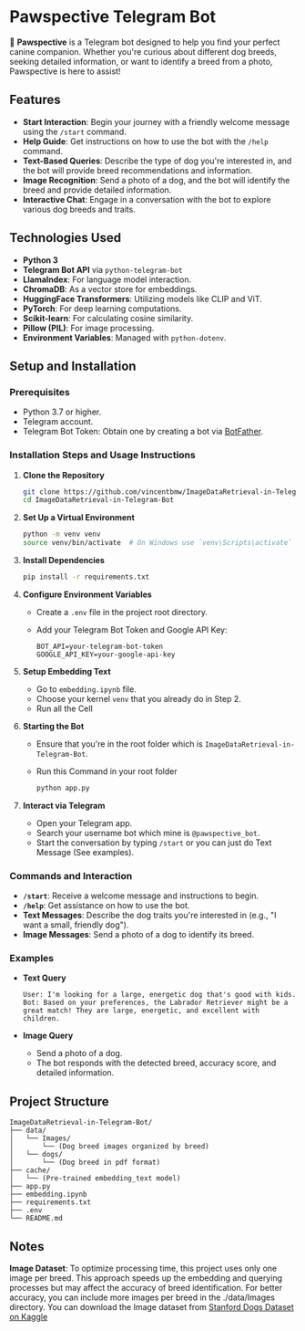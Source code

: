 # Pawspective Telegram Bot

🐾 **Pawspective** is a Telegram bot designed to help you find your perfect canine companion. Whether you're curious about different dog breeds, seeking detailed information, or want to identify a breed from a photo, Pawspective is here to assist!

## Features

- **Start Interaction**: Begin your journey with a friendly welcome message using the `/start` command.
- **Help Guide**: Get instructions on how to use the bot with the `/help` command.
- **Text-Based Queries**: Describe the type of dog you're interested in, and the bot will provide breed recommendations and information.
- **Image Recognition**: Send a photo of a dog, and the bot will identify the breed and provide detailed information.
- **Interactive Chat**: Engage in a conversation with the bot to explore various dog breeds and traits.

## Technologies Used

- **Python 3**
- **Telegram Bot API** via `python-telegram-bot`
- **LlamaIndex**: For language model interaction.
- **ChromaDB**: As a vector store for embeddings.
- **HuggingFace Transformers**: Utilizing models like CLIP and ViT.
- **PyTorch**: For deep learning computations.
- **Scikit-learn**: For calculating cosine similarity.
- **Pillow (PIL)**: For image processing.
- **Environment Variables**: Managed with `python-dotenv`.

## Setup and Installation

### Prerequisites

- Python 3.7 or higher.
- Telegram account.
- Telegram Bot Token: Obtain one by creating a bot via [BotFather](https://core.telegram.org/bots#6-botfather).

### Installation Steps and Usage Instructions

1. **Clone the Repository**

   ```bash
   git clone https://github.com/vincentbmw/ImageDataRetrieval-in-Telegram-Bot.git
   cd ImageDataRetrieval-in-Telegram-Bot
   ```

2. **Set Up a Virtual Environment**

   ```bash
   python -m venv venv
   source venv/bin/activate  # On Windows use `venv\Scripts\activate`
   ```

3. **Install Dependencies**

   ```bash
   pip install -r requirements.txt
   ```

4. **Configure Environment Variables**

   - Create a `.env` file in the project root directory.
   - Add your Telegram Bot Token and Google API Key:

     ```env
     BOT_API=your-telegram-bot-token
     GOOGLE_API_KEY=your-google-api-key
     ```

5. **Setup Embedding Text**

   - Go to `embedding.ipynb` file.
   - Choose your kernel `venv` that you already do in Step 2.
   - Run all the Cell

6. **Starting the Bot**

   - Ensure that you're in the root folder which is `ImageDataRetrieval-in-Telegram-Bot`.
   - Run this Command in your root folder

     ```bash
     python app.py
     ```
     
7. **Interact via Telegram**

   - Open your Telegram app.
   - Search your username bot which mine is `@pawspective_bot`.
   - Start the conversation by typing `/start` or you can just do Text Message (See examples).

### Commands and Interaction

- **`/start`**: Receive a welcome message and instructions to begin.
- **`/help`**: Get assistance on how to use the bot.
- **Text Messages**: Describe the dog traits you're interested in (e.g., "I want a small, friendly dog").
- **Image Messages**: Send a photo of a dog to identify its breed.

### Examples

- **Text Query**

  ```
  User: I'm looking for a large, energetic dog that's good with kids.
  Bot: Based on your preferences, the Labrador Retriever might be a great match! They are large, energetic, and excellent with children.
  ```

- **Image Query**

  - Send a photo of a dog.
  - The bot responds with the detected breed, accuracy score, and detailed information.

## Project Structure

```
ImageDataRetrieval-in-Telegram-Bot/
├── data/
│   └── Images/
│       └── (Dog breed images organized by breed)
│   └── dogs/
│       └── (Dog breed in pdf format)
├── cache/
│   └── (Pre-trained embedding_text model)
├── app.py
├── embedding.ipynb
├── requirements.txt
├── .env
└── README.md
```

## Notes

**Image Dataset**: To optimize processing time, this project uses only one image per breed. This approach speeds up the embedding and querying processes but may affect the accuracy of breed identification. For better accuracy, you can include more images per breed in the ./data/Images directory. You can download the Image dataset from [Stanford Dogs Dataset on Kaggle](https://www.kaggle.com/datasets/jessicali9530/stanford-dogs-dataset)
